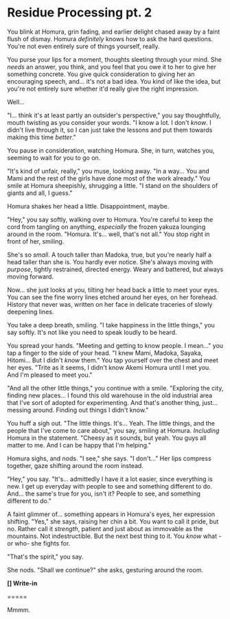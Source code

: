 # Residue Processing pt. 2

You blink at Homura, grin fading, and earlier delight chased away by a faint flush of dismay. Homura *definitely* knows how to ask the hard questions. You're not even entirely sure of things yourself, really.

You purse your lips for a moment, thoughts sleeting through your mind. She *needs* an answer, you think, and you feel that you owe it to her to give her something concrete. You give quick consideration to giving her an encouraging speech, and... it's not a bad idea. You kind of like the idea, but you're not entirely sure whether it'd really give the right impression.

Well...

"I... think it's at least partly an outsider's perspective," you say thoughtfully, mouth twisting as you consider your words. "I know a lot. I don't *know*. I didn't live through it, so I can just take the lessons and put them towards making this time *better*."

You pause in consideration, watching Homura. She, in turn, watches you, seeming to wait for you to go on.

"It's kind of unfair, really," you muse, looking away. "In a way... You and Mami and the rest of the girls have done most of the work already." You smile at Homura sheepishly, shrugging a little. "I stand on the shoulders of giants and all, I guess."

Homura shakes her head a little. Disappointment, maybe.

"Hey," you say softly, walking over to Homura. You're careful to keep the cord from tangling on anything, *especially* the frozen yakuza lounging around in the room. "Homura. It's... well, that's not all." You stop right in front of her, smiling.

She's so *small*. A touch taller than Madoka, true, but you're nearly half a head taller than she is. You hardly ever notice. She's always moving with *purpose*, tightly restrained, directed energy. Weary and battered, but always moving forward.

Now\... she just looks at you, tilting her head back a little to meet your eyes. You can see the fine worry lines etched around her eyes, on her forehead. History that never was, written on her face in delicate traceries of slowly deepening lines.

You take a deep breath, smiling. "I take happiness in the little things," you say softly. It's not like you need to speak loudly to be heard.

You spread your hands. "Meeting and getting to know people. I mean..." you tap a finger to the side of your head. "I knew Mami, Madoka, Sayaka, Hitomi... But I didn't *know* them." You tap yourself over the chest and meet her eyes. "Trite as it seems, I didn't know Akemi Homura until I met you. And I'm pleased to meet you."

"And all the other little things," you continue with a smile. "Exploring the city, finding new places... I found this old warehouse in the old industrial area that I've sort of adopted for experimenting. And that's another thing, just... messing around. Finding out things I didn't know."

You huff a sigh out. "The little things. It's... Yeah. The little things, and the people that I've come to care about," you say, smiling at Homura. *Including* Homura in the statement. "Cheesy as it sounds, but yeah. You guys all matter to me. And I can be happy that I'm helping."

Homura sighs, and nods. "I see," she says. "I don't..." Her lips compress together, gaze shifting around the room instead.

"Hey," you say. "It's... admittedly I have it a lot easier, since everything is new. I get up everyday with people to see and something different to do. And... the same's true for you, isn't it? People to see, and something different to do."

A faint glimmer of... something appears in Homura's eyes, her expression shifting. "Yes," she says, raising her chin a bit. You want to call it pride, but no. Rather call it *strength*, patient and just about as immovable as the mountains. Not indestructible. But the next best thing to it. You *know* what -or who- she fights for.

"That's the spirit," you say.

She nods. "Shall we continue?" she asks, gesturing around the room.

**\[] Write-in**

\=====​

Mmmm.
